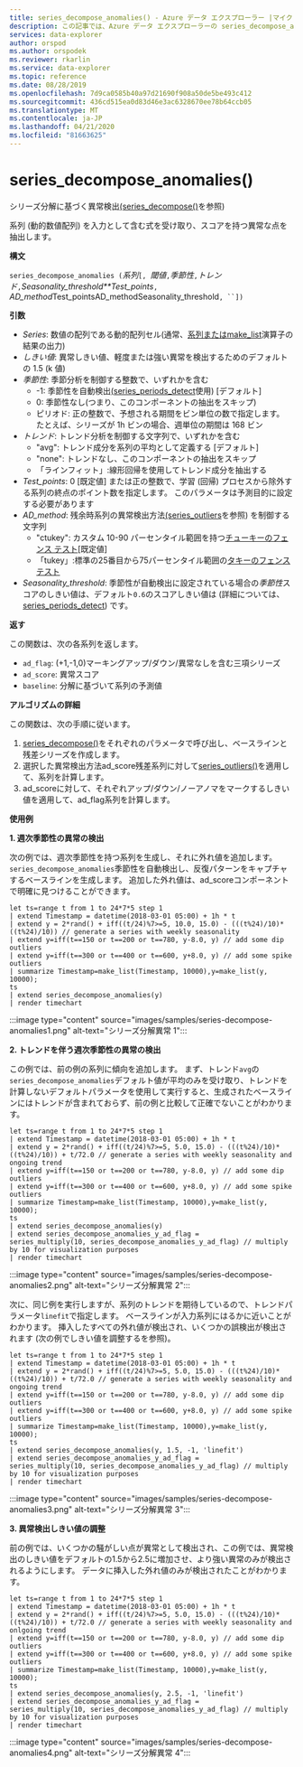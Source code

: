```yaml
---
title: series_decompose_anomalies() - Azure データ エクスプローラー |マイクロソフトドキュメント
description: この記事では、Azure データ エクスプローラーの series_decompose_anomalies() について説明します。
services: data-explorer
author: orspod
ms.author: orspodek
ms.reviewer: rkarlin
ms.service: data-explorer
ms.topic: reference
ms.date: 08/28/2019
ms.openlocfilehash: 7d9ca0585b40a97d21690f908a50de5be493c412
ms.sourcegitcommit: 436cd515ea0d83d46e3ac6328670ee78b64ccb05
ms.translationtype: MT
ms.contentlocale: ja-JP
ms.lasthandoff: 04/21/2020
ms.locfileid: "81663625"
---
```

# <a name="series_decompose_anomalies"></a>series_decompose_anomalies()

シリーズ分解に基づく異常検出[(series_decompose()](series-decomposefunction.md)を参照) 

系列 (動的数値配列) を入力として含む式を受け取り、スコアを持つ異常な点を抽出します。

**構文**

`series_decompose_anomalies (`*系列*`[, `*閾値*`,`*季節性*`,`*トレンド*`,`*Seasonality_threshold**Test_points*`, `*AD_method*Test_pointsAD_methodSeasonality_threshold`, ``])`

**引数**

* *Series*: 数値の配列である動的配列セル(通常、[系列または](make-seriesoperator.md)[make_list](makelist-aggfunction.md)演算子の結果の出力)
* *しきい値*: 異常しきい値、軽度または強い異常を検出するためのデフォルトの 1.5 (k 値)
* *季節性*: 季節分析を制御する整数で、いずれかを含む
    * -1: 季節性を自動検出[(series_periods_detect](series-periods-detectfunction.md)使用) [デフォルト] 
    * 0: 季節性なし(つまり、このコンポーネントの抽出をスキップ)
    * ピリオド: 正の整数で、予想される期間をビン単位の数で指定します。 たとえば、シリーズが 1h ビンの場合、週単位の期間は 168 ビン
* *トレンド*: トレンド分析を制御する文字列で、いずれかを含む    
    * "avg": トレンド成分を系列の平均として定義する [デフォルト]
    * "none": トレンドなし、このコンポーネントの抽出をスキップ 
    * 「ラインフィット」:線形回帰を使用してトレンド成分を抽出する
* *Test_points*: 0 [既定値] または正の整数で、学習 (回帰) プロセスから除外する系列の終点のポイント数を指定します。 このパラメータは予測目的に設定する必要があります
* *AD_method*: 残余時系列の異常検出方法[(series_outliers](series-outliersfunction.md)を参照) を制御する文字列    
    * "ctukey": カスタム 10-90 パーセンタイル範囲を持つ[チューキーのフェンス テスト](https://en.wikipedia.org/wiki/Outlier#Tukey's_fences)[既定値]
    * 「tukey」:標準の25番目から75パーセンタイル範囲の[タキーのフェンステスト](https://en.wikipedia.org/wiki/Outlier#Tukey's_fences)
* *Seasonality_threshold*: 季節性が自動検出に設定されている場合の*季節性*スコアのしきい値は、デフォルト`0.6`のスコアしきい値は (詳細については、 [series_periods_detect](series-periods-detectfunction.md)) です。


**返す**

 この関数は、次の各系列を返します。

* `ad_flag`: (+1,-1,0)マーキングアップ/ダウン/異常なしを含む三項シリーズ
* `ad_score`: 異常スコア
* `baseline`: 分解に基づいて系列の予測値

**アルゴリズムの詳細**

この関数は、次の手順に従います。
1. [series_decompose()](series-decomposefunction.md)をそれぞれのパラメータで呼び出し、ベースラインと残差シリーズを作成します。
2. 選択した異常検出方法ad_score残差系列に対して[series_outliers()](series-outliersfunction.md)を適用して、系列を計算します。
3. ad_scoreに対して、それぞれアップ/ダウン/ノーアノマをマークするしきい値を適用して、ad_flag系列を計算します。
 
**使用例**

**1. 週次季節性の異常の検出**

次の例では、週次季節性を持つ系列を生成し、それに外れ値を追加します。 `series_decompose_anomalies`季節性を自動検出し、反復パターンをキャプチャするベースラインを生成します。 追加した外れ値は、ad_scoreコンポーネントで明確に見つけることができます。

```kusto
let ts=range t from 1 to 24*7*5 step 1 
| extend Timestamp = datetime(2018-03-01 05:00) + 1h * t 
| extend y = 2*rand() + iff((t/24)%7>=5, 10.0, 15.0) - (((t%24)/10)*((t%24)/10)) // generate a series with weekly seasonality
| extend y=iff(t==150 or t==200 or t==780, y-8.0, y) // add some dip outliers
| extend y=iff(t==300 or t==400 or t==600, y+8.0, y) // add some spike outliers
| summarize Timestamp=make_list(Timestamp, 10000),y=make_list(y, 10000);
ts 
| extend series_decompose_anomalies(y)
| render timechart  
```

:::image type="content" source="images/samples/series-decompose-anomalies1.png" alt-text="シリーズ分解異常 1":::

**2. トレンドを伴う週次季節性の異常の検出**

この例では、前の例の系列に傾向を追加します。 まず、トレンド`avg`の`series_decompose_anomalies`デフォルト値が平均のみを受け取り、トレンドを計算しないデフォルトパラメータを使用して実行すると、生成されたベースラインにはトレンドが含まれておらず、前の例と比較して正確でないことがわかります。

```kusto
let ts=range t from 1 to 24*7*5 step 1 
| extend Timestamp = datetime(2018-03-01 05:00) + 1h * t 
| extend y = 2*rand() + iff((t/24)%7>=5, 5.0, 15.0) - (((t%24)/10)*((t%24)/10)) + t/72.0 // generate a series with weekly seasonality and ongoing trend
| extend y=iff(t==150 or t==200 or t==780, y-8.0, y) // add some dip outliers
| extend y=iff(t==300 or t==400 or t==600, y+8.0, y) // add some spike outliers
| summarize Timestamp=make_list(Timestamp, 10000),y=make_list(y, 10000);
ts 
| extend series_decompose_anomalies(y)
| extend series_decompose_anomalies_y_ad_flag = 
series_multiply(10, series_decompose_anomalies_y_ad_flag) // multiply by 10 for visualization purposes
| render timechart   
```
:::image type="content" source="images/samples/series-decompose-anomalies2.png" alt-text="シリーズ分解異常 2":::

次に、同じ例を実行しますが、系列のトレンドを期待しているので、トレンドパラメータ`linefit`で指定します。 ベースラインが入力系列にはるかに近いことがわかります。 挿入したすべての外れ値が検出され、いくつかの誤検出が検出されます (次の例でしきい値を調整するを参照)。

```kusto
let ts=range t from 1 to 24*7*5 step 1 
| extend Timestamp = datetime(2018-03-01 05:00) + 1h * t 
| extend y = 2*rand() + iff((t/24)%7>=5, 5.0, 15.0) - (((t%24)/10)*((t%24)/10)) + t/72.0 // generate a series with weekly seasonality and ongoing trend
| extend y=iff(t==150 or t==200 or t==780, y-8.0, y) // add some dip outliers
| extend y=iff(t==300 or t==400 or t==600, y+8.0, y) // add some spike outliers
| summarize Timestamp=make_list(Timestamp, 10000),y=make_list(y, 10000);
ts 
| extend series_decompose_anomalies(y, 1.5, -1, 'linefit')
| extend series_decompose_anomalies_y_ad_flag = 
series_multiply(10, series_decompose_anomalies_y_ad_flag) // multiply by 10 for visualization purposes
| render timechart  
```

:::image type="content" source="images/samples/series-decompose-anomalies3.png" alt-text="シリーズ分解異常 3":::

**3. 異常検出しきい値の調整**

前の例では、いくつかの騒がしい点が異常として検出され、この例では、異常検出のしきい値をデフォルトの1.5から2.5に増加させ、より強い異常のみが検出されるようにします。 データに挿入した外れ値のみが検出されたことがわかります。

```kusto
let ts=range t from 1 to 24*7*5 step 1 
| extend Timestamp = datetime(2018-03-01 05:00) + 1h * t 
| extend y = 2*rand() + iff((t/24)%7>=5, 5.0, 15.0) - (((t%24)/10)*((t%24)/10)) + t/72.0 // generate a series with weekly seasonality and onlgoing trend
| extend y=iff(t==150 or t==200 or t==780, y-8.0, y) // add some dip outliers
| extend y=iff(t==300 or t==400 or t==600, y+8.0, y) // add some spike outliers
| summarize Timestamp=make_list(Timestamp, 10000),y=make_list(y, 10000);
ts 
| extend series_decompose_anomalies(y, 2.5, -1, 'linefit')
| extend series_decompose_anomalies_y_ad_flag = 
series_multiply(10, series_decompose_anomalies_y_ad_flag) // multiply by 10 for visualization purposes
| render timechart  
```

:::image type="content" source="images/samples/series-decompose-anomalies4.png" alt-text="シリーズ分解異常 4":::
